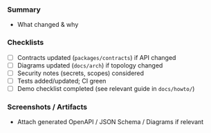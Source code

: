 ### Summary
- What changed & why

### Checklists
- [ ] Contracts updated (`packages/contracts`) if API changed
- [ ] Diagrams updated (`docs/arch`) if topology changed
- [ ] Security notes (secrets, scopes) considered
- [ ] Tests added/updated; CI green
- [ ] Demo checklist completed (see relevant guide in `docs/howto/`)

### Screenshots / Artifacts
- Attach generated OpenAPI / JSON Schema / Diagrams if relevant
